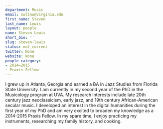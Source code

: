 ```yaml
---
department: Music
email: swl5nw@virginia.edu
first_name: Steven
last_name: Lewis
layout: people
name: Steven Lewis
short_bio: ''
slug: steven-lewis
status: not_current
twitter: None
website: None
people-category:
- 2014–2015
- Praxis Fellow
---
```


I grew up in Atlanta, Georgia and earned a BA in Jazz Studies from Florida State University. I am currently in my second year of the PhD in the Musicology program at UVA. My research interests include late 20th century jazz neoclassicism, early jazz, and 19th century African-American secular music. I developed an interest in the digital humanities during the first year of my PhD and am very excited to broaden my knowledge as a 2014-2015 Praxis Fellow. In my spare time, I enjoy practicing my instruments, researching my family history, and cooking.
